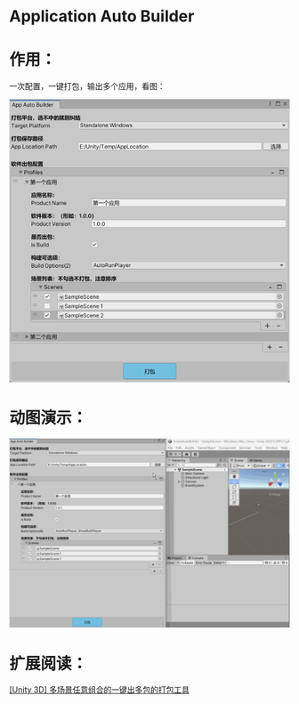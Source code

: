 # Application Auto Builder



# 作用：

一次配置，一键打包，输出多个应用，看图：

![](doc/interface.png)

# 动图演示：

![](doc/autobuilder.gif)



# 扩展阅读：

[[Unity 3D] 多场景任意组合的一键出多包的打包工具](https://www.jianshu.com/p/4ad5be33b60b?v=1667139567703) 


